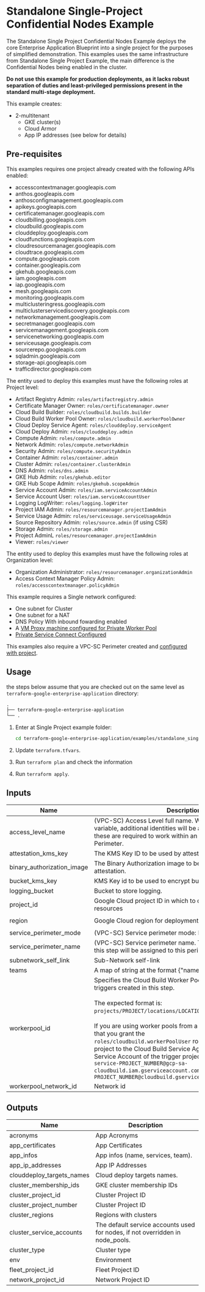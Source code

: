 # Standalone Single-Project Confidential Nodes Example
The Standalone Single Project Confidential Nodes Example deploys the core Enterprise Application Blueprint into a single project for the purposes of simplified demonstration. This examples uses the same infrastructure from Standalone Single Project Example, the main difference is the Confidential Nodes being enabled in the cluster.

**Do not use this example for production deployments, as it lacks robust separation of duties and least-privileged permissions present in the standard multi-stage deployment.**

This example creates:

- 2-multitenant
    - GKE cluster(s)
    - Cloud Armor
    - App IP addresses (see below for details)

## Pre-requisites

This examples requires one project already created with the following APIs enabled:

- accesscontextmanager.googleapis.com
- anthos.googleapis.com
- anthosconfigmanagement.googleapis.com
- apikeys.googleapis.com
- certificatemanager.googleapis.com
- cloudbilling.googleapis.com
- cloudbuild.googleapis.com
- clouddeploy.googleapis.com
- cloudfunctions.googleapis.com
- cloudresourcemanager.googleapis.com
- cloudtrace.googleapis.com
- compute.googleapis.com
- container.googleapis.com
- gkehub.googleapis.com
- iam.googleapis.com
- iap.googleapis.com
- mesh.googleapis.com
- monitoring.googleapis.com
- multiclusteringress.googleapis.com
- multiclusterservicediscovery.googleapis.com
- networkmanagement.googleapis.com
- secretmanager.googleapis.com
- servicemanagement.googleapis.com
- servicenetworking.googleapis.com
- serviceusage.googleapis.com
- sourcerepo.googleapis.com
- sqladmin.googleapis.com
- storage-api.googleapis.com
- trafficdirector.googleapis.com

The entity used to deploy this examples must have the following roles at Project level:

- Artifact Registry Admin: `roles/artifactregistry.admin`
- Certificate Manager Owner: `roles/certificatemanager.owner`
- Cloud Build Builder: `roles/cloudbuild.builds.builder`
- Cloud Build Worker Pool Owner: `roles/cloudbuild.workerPoolOwner`
- Cloud Deploy Service Agent: `roles/clouddeploy.serviceAgent`
- Cloud Deploy Admin: `roles/clouddeploy.admin`
- Compute Admin: `roles/compute.admin`
- Network Admin: `roles/compute.networkAdmin `
- Security Admin: `roles/compute.securityAdmin`
- Container Admin: `roles/container.admin  `
- Cluster Admin: `roles/container.clusterAdmin`
- DNS Admin: `roles/dns.admin`
- GKE Hub Admin: `roles/gkehub.editor`
- GKE Hub Scope Admin: `roles/gkehub.scopeAdmin`
- Service Account Admin: `roles/iam.serviceAccountAdmin`
- Service Account User: `roles/iam.serviceAccountUser`
- Logging LogWriter: `roles/logging.logWriter`
- Project IAM Admin: `roles/resourcemanager.projectIamAdmin`
- Service Usage Admin: `roles/serviceusage.serviceUsageAdmin`
- Source Repository Admin: `roles/source.admin` (if using CSR)
- Storage Admin: `roles/storage.admin`
- Project AdminL `roles/resourcemanager.projectIamAdmin`
- Viewer: `roles/viewer`

The entity used to deploy this examples must have the following roles at Organization level:

- Organization Administrator: `roles/resourcemanager.organizationAdmin`
- Access Context Manager Policy Admin: `roles/accesscontextmanager.policyAdmin`

This example requires a Single network configured:

- One subnet for Cluster
- One subnet for a NAT
- DNS Policy With inbound fowarding enabled
- A [VM Proxy machine configured for Private Worker Pool](https://cloud.google.com/build/docs/private-pools/access-external-resources-using-static-external-ip#access_external_resources_in_a_private_network)
- [Private Service Connect Configured](https://cloud.google.com/build/docs/private-pools/using-vpc-service-controls)

This examples also require a VPC-SC Perimeter created and [configured with project](https://cloud.google.com/vpc-service-controls/docs/set-up-service-perimeter).

## Usage

the steps below assume that you are checked out on the same level as `terraform-google-enterprise-application` directory:

```txt
.
├── terraform-google-enterprise-application
└── .
```

1. Enter at Single Project example folder:

    ```bash
    cd terraform-google-enterprise-application/examples/standalone_single_project_confidential_nodes
    ```

1. Update `terraform.tfvars`.

1. Run `terraform plan` and check the information

1. Run `terraform apply`.


<!-- BEGINNING OF PRE-COMMIT-TERRAFORM DOCS HOOK -->
## Inputs

| Name | Description | Type | Default | Required |
|------|-------------|------|---------|:--------:|
| access\_level\_name | (VPC-SC) Access Level full name. When providing this variable, additional identities will be added to the access level, these are required to work within an enforced VPC-SC Perimeter. | `string` | `null` | no |
| attestation\_kms\_key | The KMS Key ID to be used by attestor. | `string` | n/a | yes |
| binary\_authorization\_image | The Binary Authorization image to be used to create attestation. | `string` | n/a | yes |
| bucket\_kms\_key | KMS Key id to be used to encrypt bucket. | `string` | `null` | no |
| logging\_bucket | Bucket to store logging. | `string` | `null` | no |
| project\_id | Google Cloud project ID in which to deploy all example resources | `string` | n/a | yes |
| region | Google Cloud region for deployments | `string` | `"us-central1"` | no |
| service\_perimeter\_mode | (VPC-SC) Service perimeter mode: ENFORCE, DRY\_RUN. | `string` | `"ENFORCE"` | no |
| service\_perimeter\_name | (VPC-SC) Service perimeter name. The created projects in this step will be assigned to this perimeter. | `string` | `null` | no |
| subnetwork\_self\_link | Sub-Network self-link | `string` | n/a | yes |
| teams | A map of string at the format {"namespace" = "groupEmail"} | `map(string)` | n/a | yes |
| workerpool\_id | Specifies the Cloud Build Worker Pool that will be utilized for triggers created in this step.<br><br>The expected format is:<br>`projects/PROJECT/locations/LOCATION/workerPools/POOL_NAME`.<br><br>If you are using worker pools from a different project, ensure that you grant the<br>`roles/cloudbuild.workerPoolUser` role on the workerpool project to the Cloud Build Service Agent and the Cloud Build Service Account of the trigger project:<br>`service-PROJECT_NUMBER@gcp-sa-cloudbuild.iam.gserviceaccount.com`, `PROJECT_NUMBER@cloudbuild.gserviceaccount.com` | `string` | `""` | no |
| workerpool\_network\_id | Network id | `string` | n/a | yes |

## Outputs

| Name | Description |
|------|-------------|
| acronyms | App Acronyms |
| app\_certificates | App Certificates |
| app\_infos | App infos (name, services, team). |
| app\_ip\_addresses | App IP Addresses |
| clouddeploy\_targets\_names | Cloud deploy targets names. |
| cluster\_membership\_ids | GKE cluster membership IDs |
| cluster\_project\_id | Cluster Project ID |
| cluster\_project\_number | Cluster Project ID |
| cluster\_regions | Regions with clusters |
| cluster\_service\_accounts | The default service accounts used for nodes, if not overridden in node\_pools. |
| cluster\_type | Cluster type |
| env | Environment |
| fleet\_project\_id | Fleet Project ID |
| network\_project\_id | Network Project ID |

<!-- END OF PRE-COMMIT-TERRAFORM DOCS HOOK -->
